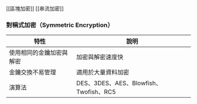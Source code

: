 [[區塊加密]]
[[串流加密]]

### 對稱式加密（Symmetric Encryption）

|特性|說明|
|---|---|
|使用相同的金鑰加密與解密|加密與解密速度快|
|金鑰交換不易管理|適用於大量資料加密|
|演算法|DES、3DES、AES、Blowfish、Twofish、RC5
